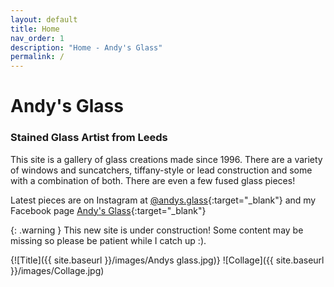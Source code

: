 ```yaml
---
layout: default
title: Home
nav_order: 1
description: "Home - Andy's Glass"
permalink: /
---
```


# Andy's Glass

### Stained Glass Artist from Leeds

This site is a gallery of glass creations made since 1996. There are a variety of windows and suncatchers, tiffany-style or lead construction and some with a combination of both. There are even a few fused glass pieces!

Latest pieces are on Instagram at [@andys.glass](https://www.instagram.com/andys.glass){:target="_blank"} and my Facebook page [Andy's Glass](https://www.facebook.com/profile.php?id=100088442906461){:target="_blank"}

{: .warning }
This new site is under construction! Some content may be missing so please be patient while I catch up :).

{![Title]({{ site.baseurl }}/images/Andys glass.jpg)}
![Collage]({{ site.baseurl }}/images/Collage.jpg)


